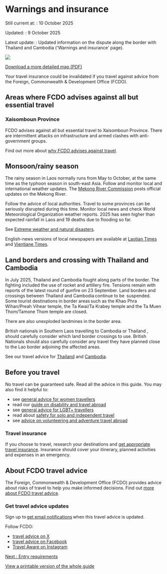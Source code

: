 # Warnings and insurance

Still current at:
:   10 October 2025

Updated:
:   9 October 2025

Latest update:
:   Updated information on the dispute along the border with Thailand and Cambodia ('Warnings and insurance' page).

![](https://assets.publishing.service.gov.uk/media/64391b7a773a8a0013ab2c63/FCDO__TA__088_-_Laos_Travel_Advice_Ed1__WEB_.jpg)


[Download a more detailed map (PDF)](https://assets.publishing.service.gov.uk/media/64391b7a773a8a0013ab2c64/FCDO__TA__088-_Laos_Travel_Advice_Ed1.pdf)

Your travel insurance could be invalidated if you travel against advice from the Foreign, Commonwealth & Development Office (FCDO).

## Areas where FCDO advises against all but essential travel

### Xaisomboun Province

FCDO advises against all but essential travel to Xaisomboun Province. There are intermittent attacks on infrastructure and armed clashes with anti-government groups.

Find out more about [why FCDO advises against travel](/foreign-travel-advice/laos/regional-risks).

## Monsoon/rainy season

The rainy season in Laos normally runs from May to October, at the same time as the typhoon season in south-east Asia. Follow and monitor local and international weather updates. The [Mekong River Commission](https://www.mrcmekong.org/) posts official updates on the Mekong River.

Follow the advice of local authorities. Travel to some provinces can be seriously disrupted during this time. Monitor local news and check World Meteorological Organization weather reports. 2025 has seen higher than expected rainfall in Laos and 19 deaths due to flooding so far.

See [Extreme weather and natural disasters](https://www.gov.uk/foreign-travel-advice/laos/safety-and-security).

English-news versions of local newspapers are available at [Laotian Times](https://laotiantimes.com/) and [Vientiane Times](https://www.vientianetimes.org.la/).

## Land borders and crossing with Thailand and Cambodia

In July 2025, Thailand and Cambodia fought along parts of the border. The fighting included the use of rocket and artillery fire. Tensions remain with reports of the latest round of gunfire on 23 September. Land borders and crossings between Thailand and Cambodia continue to be  suspended. Some tourist destinations in border areas such as the Khao Phra Wihan/Preah Vihear temple, the Ta Kwai/Ta Krabey temple and the Ta Muen Thom/Tamone Thom temple are closed.

There are also unexploded landmines in the border area.

British nationals in Southern Laos travelling to Cambodia or Thailand , should carefully consider which land border crossings to use. British Nationals should also carefully consider any travel they have planned close to the Lao border adjoining the affected areas.

See our travel advice for [Thailand](https://www.gov.uk/foreign-travel-advice/thailand) and [Cambodia](https://www.gov.uk/foreign-travel-advice/cambodia).

## Before you travel

No travel can be guaranteed safe. Read all the advice in this guide. You may also find it helpful to:

* see [general advice for women travellers](https://www.gov.uk/guidance/advice-for-women-travelling-abroad)
* read our [guide on disability and travel abroad](https://www.gov.uk/government/publications/disabled-travellers)
* see [general advice for LGBT+ travellers](https://www.gov.uk/guidance/lesbian-gay-bisexual-and-transgender-foreign-travel-advice)
* read about [safety for solo and independent travel](https://www.gov.uk/guidance/solo-and-independent-travel)
* see [advice on volunteering and adventure travel abroad](https://www.gov.uk/guidance/safer-adventure-travel-and-volunteering-overseas)

### Travel insurance

If you choose to travel, research your destinations and [get appropriate travel insurance](https://www.gov.uk/guidance/foreign-travel-insurance). Insurance should cover your itinerary, planned activities and expenses in an emergency.

## About FCDO travel advice

The Foreign, Commonwealth & Development Office (FCDO) provides advice about risks of travel to help you make informed decisions. Find out [more about FCDO travel advice](https://www.gov.uk/guidance/about-foreign-commonwealth-development-office-travel-advice).

### Get travel advice updates

Sign up to [get email notifications](https://www.gov.uk/foreign-travel-advice/laos/email-signup) when this travel advice is updated.

Follow FCDO:

* [travel advice on X](https://x.com/fcdotravelgovuk)
* [travel advice on Facebook](https://www.facebook.com/FCDOTravel/)
* [Travel Aware on Instagram](https://www.instagram.com/accounts/login/?next=https%3A%2F%2Fwww.instagram.com%2Ftravelaware%2F&is_from_rle)

[Next
:
Entry requirements](/foreign-travel-advice/laos/entry-requirements)

[View a printable version of the whole guide](/foreign-travel-advice/laos/print)